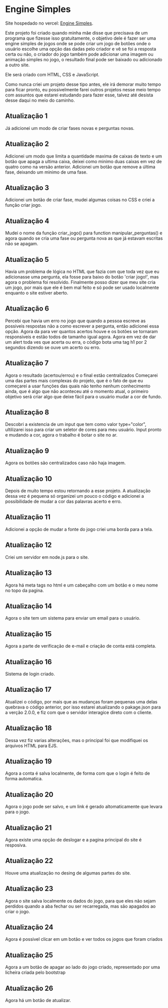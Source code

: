 # Engine Simples
Site hospedado no vercel: [Engine Simples](https://engine-simples.vercel.app).

Este projeto foi criado quando minha mãe disse que precisava de um programa que fizesse isso gratuitamente, o objetivo dele é fazer ser uma engine simples de jogos onde se pode criar um jogo de botões onde o usuário escolhe uma opção das dadas pelo criador e vê se foi a resposta certa ou não, o criador do jogo também pode adicionar uma imagem ou animação simples no jogo, o resultado final pode ser baixado ou adicionado a outro site.

Ele será criado com HTML, CSS e JavaScript.

Como nunca criei um projeto desse tipo antes, ele irá demorar muito tempo para ficar pronto, eu possivelmente farei outros projetos nesse meio tempo com assuntos que estarei estudando para fazer esse, talvez até desista desse daqui no meio do caminho.

## Atualização 1
Já adicionei um modo de criar fases novas e perguntas novas.

## Atualização 2
Adicionei um modo que limita a quantidade maxima de caixas de texto e um botão que apaga a ultima caixa, deixei como minimo duas caixas em vez de quatro como na versão anterior.
Adicionei um botão que remove a última fase, deixando um minimo de uma fase.

## Atualização 3
Adicionei um botão de criar fase, mudei algumas coisas no CSS e criei a função criar jogo.

## Atualização 4
Mudei o nome da função criar_jogo() para function manipular_perguntas() e agora quando se cria uma fase ou pergunta nova as que já estavam escritas não se apagam.

## Atualização 5
Havia um problema de lógica no HTML que fazia com que toda vez que eu adicionasse uma pergunta, ela fosse para baixo do botão 'criar jogo!', mas agora o problema foi resolvido.
Finalmente posso dizer que meu site cria um jogo, por mais que ele é bem mal feito e só pode ser usado localmente enquanto o site estiver aberto.

## Atualização 6
Percebi que havia um erro no jogo que quando a pessoa escreve as possiveis respostas não a como escrever a pergunta, então adicionei essa opção.
Agora da para ver quantos acertos houve e os botões se tornaram responsiveis e estão todos de tamanho igual agora.
Agora em vez de dar um alert toda ves que acerta ou erra, o código bota uma tag h1 por 2 segundos dizendo se ouve um acerto ou erro.

## Atualização 7
Agora o resultado (acertou/errou) e o final estão centralizados
Começarei uma das partes mais complexas do projeto, que é o fato de que eu começarei a usar funções das quais não tenho nenhum conhecimento ainda, que é algo que não aconteceu até o momento atual, o primeiro objetivo será criar algo que deixe fácil para o usuário mudar a cor de fundo.

## Atualização 8
Descobri a existencia de um input que tem como valor type="color", ultilizarei isso para criar um seletor de cores para meu usuário.
Input pronto e mudando a cor, agora o trabalho é botar o site no ar.

## Atualização 9
Agora os botões são centralizados caso não haja imagem.

## Atualização 10
Depois de muito tempo estou retornando a esse projeto. A atualização dessa vez é pequena só organizei um pouco o código e adicionei a 
possibilidade de mudar a cor das palavras acerto e erro.

## Atualização 11
Adicionei a opção de mudar a fonte do jogo criei uma borda para a tela.

## Atualização 12
Criei um servidor em node.js para o site.

## Atualização 13
Agora há meta tags no html e um cabeçalho com um botão e o meu nome no topo da pagina.

## Atualização 14
Agora o site tem um sistema para enviar um email para o usuário.

## Atualização 15
Agora a parte de verificação de e-mail e criação de conta está completa.

## Atualização 16
Sistema de login criado.

## Atualização 17
Atualizei o código, por mais que as mudanças foram pequenas uma delas quebrava o código anterior, por isso estarei atualizando o pakage.json para a verção 2.0.0, e fiz com que o servidor interagice direto com o cliente.

## Atualização 18
Dessa vez fiz varias alterações, mas o principal foi que modifiquei os arquivos HTML para EJS.

## Atualização 19
Agora a conta é salva localmente, de forma com que o login é feito de forma automatica.

## Atualização 20
Agora o jogo pode ser salvo, e um link é gerado altomaticamente que levara para o jogo.

## Atualização 21
Agora existe uma opção de deslogar e a pagina principal do site é resposiva.

## Atualização 22
Houve uma atualização no desing de algumas partes do site.

## Atualização 23
Agora o site salva localmente os dados do jogo, para que eles não sejam perdidos quando a aba fechar ou ser recarregada, mas são apagados ao criar o jogo.

## Atualização 24
Agora é possivel clicar em um botão e ver todos os jogos que foram criados

## Atualização 25
Agora a um botão de apagar ao lado do jogo criado, representado por uma licheira criada pelo bootstrap

## Atualização 26
Agora há um botão de atualizar.